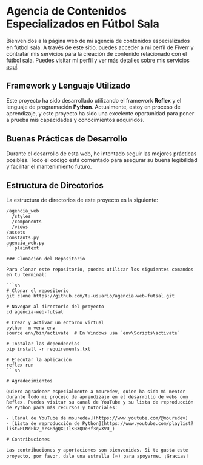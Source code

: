 # Agencia de Contenidos Especializados en Fútbol Sala

Bienvenidos a la página web de mi agencia de contenidos especializados en fútbol sala. A través de este sitio, puedes acceder a mi perfil de Fiverr y contratar mis servicios para la creación de contenido relacionado con el fútbol sala. Puedes visitar mi perfil y ver más detalles sobre mis servicios [aquí](https://es.fiverr.com/alex_losada/help-you-with-the-creation-of-futsal-content).

## Framework y Lenguaje Utilizado

Este proyecto ha sido desarrollado utilizando el framework **Reflex** y el lenguaje de programación **Python**. Actualmente, estoy en proceso de aprendizaje, y este proyecto ha sido una excelente oportunidad para poner a prueba mis capacidades y conocimientos adquiridos.

## Buenas Prácticas de Desarrollo

Durante el desarrollo de esta web, he intentado seguir las mejores prácticas posibles. Todo el código está comentado para asegurar su buena legibilidad y facilitar el mantenimiento futuro.

## Estructura de Directorios

La estructura de directorios de este proyecto es la siguiente:

```plaintext
/agencia_web
  /styles
  /components
  /views
/assets
constants.py
agencia_web.py
```plaintext

### Clonación del Repositorio

Para clonar este repositorio, puedes utilizar los siguientes comandos en tu terminal:

```sh
# Clonar el repositorio
git clone https://github.com/tu-usuario/agencia-web-futsal.git

# Navegar al directorio del proyecto
cd agencia-web-futsal

# Crear y activar un entorno virtual
python -m venv env
source env/bin/activate  # En Windows usa `env\Scripts\activate`

# Instalar las dependencias
pip install -r requirements.txt

# Ejecutar la aplicación
reflex run
```sh

# Agradecimientos

Quiero agradecer especialmente a mouredev, quien ha sido mi mentor durante todo mi proceso de aprendizaje en el desarrollo de webs con Reflex. Puedes visitar su canal de YouTube y su lista de reproducción de Python para más recursos y tutoriales:

- [Canal de YouTube de mouredev](https://www.youtube.com/@mouredev)
- [Lista de reproducción de Python](https://www.youtube.com/playlist?list=PLNdFk2_brsRdgQXLIlKBXQDeRf3qvXVU_)

# Contribuciones

Las contribuciones y aportaciones son bienvenidas. Si te gusta este proyecto, por favor, dale una estrella (⭐) para apoyarme. ¡Gracias!
